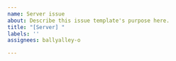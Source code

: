 ```yaml
---
name: Server issue
about: Describe this issue template's purpose here.
title: "[Server] "
labels: ''
assignees: ballyalley-o

---
```



